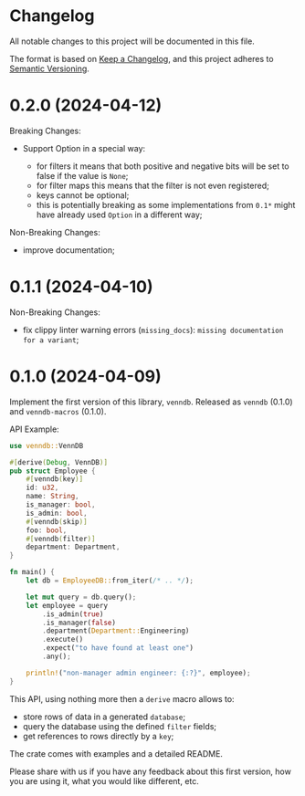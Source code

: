 # Changelog

All notable changes to this project will be documented in this file.

The format is based on [Keep a Changelog](https://keepachangelog.com/en/1.0.0/),
and this project adheres to [Semantic Versioning](https://semver.org/spec/v2.0.0.html).

# 0.2.0 (2024-04-12)

Breaking Changes:

* Support Option<T> in a special way:
  * for filters it means that both positive and negative bits will be set to false if the value is `None`;
  * for filter maps this means that the filter is not even registered;
  * keys cannot be optional;
  * this is potentially breaking as some implementations from `0.1*` might have already used `Option` in a different way;

Non-Breaking Changes:

* improve documentation;

# 0.1.1 (2024-04-10)

Non-Breaking Changes:

* fix clippy linter warning errors (`missing_docs`): `missing documentation for a variant`;

# 0.1.0 (2024-04-09)

Implement the first version of this library, `venndb`.
Released as `venndb` (0.1.0) and `venndb-macros` (0.1.0).

API Example:

```rust
use venndb::VennDB

#[derive(Debug, VennDB)]
pub struct Employee {
    #[venndb(key)]
    id: u32,
    name: String,
    is_manager: bool,
    is_admin: bool,
    #[venndb(skip)]
    foo: bool,
    #[venndb(filter)]
    department: Department,
}

fn main() {
    let db = EmployeeDB::from_iter(/* .. */);

    let mut query = db.query();
    let employee = query
        .is_admin(true)
        .is_manager(false)
        .department(Department::Engineering)
        .execute()
        .expect("to have found at least one")
        .any();

    println!("non-manager admin engineer: {:?}", employee);
}
```

This API, using nothing more then a `derive` macro allows to:

- store rows of data in a generated `database`;
- query the database using the defined `filter` fields;
- get references to rows directly by a `key`;

The crate comes with examples and a detailed README.

Please share with us if you have any feedback about this first version,
how you are using it, what you would like different, etc.
